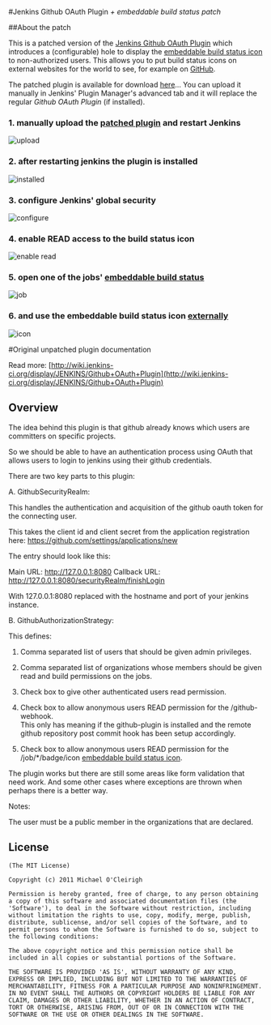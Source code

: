 #Jenkins Github OAuth Plugin _+ embeddable build status patch_


##About the patch


This is a patched version of the [Jenkins Github OAuth Plugin](https://github.com/mocleiri/github-oauth-plugin) which introduces a (configurable) hole to display the [embeddable build status icon](https://wiki.jenkins-ci.org/display/JENKINS/Embeddable+Build+Status+Plugin) to non-authorized users. This allows you to put build status icons on external websites for the world to see, for example on [GitHub](https://github.com/PhenotypeFoundation/GSCF#download-a-war-file).

The patched plugin is available for download [here](https://github.com/4np/github-oauth-plugin/tree/master/target)… You can upload it manually in Jenkins' Plugin Manager's advanced tab and it will replace the regular _Github OAuth Plugin_ (if installed).

### 1. manually upload the [patched plugin](https://github.com/4np/github-oauth-plugin/tree/master/target) and restart Jenkins
![upload](https://dl.dropbox.com/s/srukykaaqump9a5/Jenkins%20-%20Upload%20Plugin.png?token_hash=AAHTVZzA5tVLWcZKBKx-iYcUY_K4VwEQSw4ie9n0lfEphg&dl=1)

### 2. after restarting jenkins the plugin is installed
![installed](https://dl.dropbox.com/s/k0l78qv41wfjfzp/Jenkins%20-%20Installed%20Plugin.png?token_hash=AAGqxJiKt1RTbrqEMZrEAOok-j9V_XbkrcVmAfJ6Y9jFiA&dl=1)

### 3. configure Jenkins' global security
![configure](https://dl.dropbox.com/s/g0pqf1jrthw5wll/Jenkins%20-%20Configure%20Global%20Security.png?token_hash=AAG94N3LRZ5DBaI_pRLIhNKWgvRpKYVyKoRpLUlXSS0h7w&dl=1)

### 4. enable READ access to the build status icon
![enable read](https://dl.dropbox.com/s/sf731hr9f4glsm8/Jenkins%20-%20enable%20build%20status%20icon.png?token_hash=AAFO326GiOQkqvvHdL-xv23N0Wv_QlxGasZCZ0tyJe6Yrw&dl=1)

### 5. open one of the jobs' [embeddable build status](https://wiki.jenkins-ci.org/display/JENKINS/Embeddable+Build+Status+Plugin)
![job](https://wiki.jenkins-ci.org/download/attachments/60918124/snapshot1.png?version=2&modificationDate=1336589268000)

### 6. and use the embeddable build status icon [externally](https://github.com/PhenotypeFoundation/GSCF#download-a-war-file)
![icon](https://wiki.jenkins-ci.org/download/attachments/60918124/ebs.png?version=1&modificationDate=1336586636000)


#Original unpatched plugin documentation

Read more: [http://wiki.jenkins-ci.org/display/JENKINS/Github+OAuth+Plugin](http://wiki.jenkins-ci.org/display/JENKINS/Github+OAuth+Plugin)


Overview
--------

The idea behind this plugin is that github already knows which users are committers on specific projects.

So we should be able to have an authentication process using OAuth that allows users to login to jenkins using their github credentials.

There are two key parts to this plugin:

A. GithubSecurityRealm: 

This handles the authentication and acquisition of the github oauth token for the connecting user.

This takes the client id and client secret from the application registration here: https://github.com/settings/applications/new

The entry should look like this:

Main URL: http://127.0.0.1:8080
Callback URL: http://127.0.0.1:8080/securityRealm/finishLogin

With 127.0.0.1:8080 replaced with the hostname and port of your jenkins instance.


B. GithubAuthorizationStrategy:

This defines:

1. Comma separated list of users that should be given admin privileges.

2. Comma separated list of organizations whose members should be given read and build permissions on the jobs.

3. Check box to give other authenticated users read permission.

4. Check box to allow anonymous users READ permission for the /github-webhook.  
This only has meaning if the github-plugin is installed and the remote github repository post commit hook has been setup accordingly.

5. Check box to allow anonymous users READ permission for the /job/*/badge/icon [embeddable build status icon](https://wiki.jenkins-ci.org/display/JENKINS/Embeddable+Build+Status+Plugin).

The plugin works but there are still some areas like form validation that need work.  And some other cases where exceptions are thrown when perhaps there is a better way.

Notes:

The user must be a public member in the organizations that are declared.

License
-------

	(The MIT License)

	Copyright (c) 2011 Michael O'Cleirigh

	Permission is hereby granted, free of charge, to any person obtaining
	a copy of this software and associated documentation files (the
	'Software'), to deal in the Software without restriction, including
	without limitation the rights to use, copy, modify, merge, publish,
	distribute, sublicense, and/or sell copies of the Software, and to
	permit persons to whom the Software is furnished to do so, subject to
	the following conditions:

	The above copyright notice and this permission notice shall be
	included in all copies or substantial portions of the Software.

	THE SOFTWARE IS PROVIDED 'AS IS', WITHOUT WARRANTY OF ANY KIND,
	EXPRESS OR IMPLIED, INCLUDING BUT NOT LIMITED TO THE WARRANTIES OF
	MERCHANTABILITY, FITNESS FOR A PARTICULAR PURPOSE AND NONINFRINGEMENT.
	IN NO EVENT SHALL THE AUTHORS OR COPYRIGHT HOLDERS BE LIABLE FOR ANY
	CLAIM, DAMAGES OR OTHER LIABILITY, WHETHER IN AN ACTION OF CONTRACT,
	TORT OR OTHERWISE, ARISING FROM, OUT OF OR IN CONNECTION WITH THE
	SOFTWARE OR THE USE OR OTHER DEALINGS IN THE SOFTWARE.

